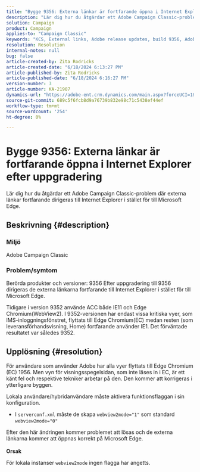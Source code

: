 ```yaml
---
title: "Bygge 9356: Externa länkar är fortfarande öppna i Internet Explorer efter uppgradering"
description: "Lär dig hur du åtgärdar ett Adobe Campaign Classic-problem där externa länkar fortfarande dirigeras till Internet Explorer i stället för till Microsoft Edge."
solution: Campaign
product: Campaign
applies-to: "Campaign Classic"
keywords: "KCS, External links, Adobe release updates, build 9356, Adobe Build Updates "
resolution: Resolution
internal-notes: null
bug: false
article-created-by: Zita Rodricks
article-created-date: "6/18/2024 6:13:27 PM"
article-published-by: Zita Rodricks
article-published-date: "6/18/2024 6:16:27 PM"
version-number: 3
article-number: KA-21907
dynamics-url: "https://adobe-ent.crm.dynamics.com/main.aspx?forceUCI=1&pagetype=entityrecord&etn=knowledgearticle&id=ec06e272-9e2d-ef11-840a-002248084fbb"
source-git-commit: 689c5f6fcb8d9a76739b832e98c71c5438ef44ef
workflow-type: tm+mt
source-wordcount: '254'
ht-degree: 0%

---
```


# Bygge 9356: Externa länkar är fortfarande öppna i Internet Explorer efter uppgradering


Lär dig hur du åtgärdar ett Adobe Campaign Classic-problem där externa länkar fortfarande dirigeras till Internet Explorer i stället för till Microsoft Edge.

## Beskrivning {#description}


### Miljö

Adobe Campaign Classic

### Problem/symtom

Berörda produkter och versioner: 9356 Efter uppgradering till 9356 dirigeras de externa länkarna fortfarande till Internet Explorer i stället för till Microsoft Edge.

Tidigare i version 9352 använde ACC både IE11 och Edge Chromium(WebView2). I 9352-versionen har endast vissa kritiska vyer, som IMS-inloggningsfönstret, flyttats till Edge Chromium(EC) medan resten (som leveransförhandsvisning, Home) fortfarande använder IE1. Det förväntade resultatet var således 9352.


## Upplösning {#resolution}


För användare som använder Adobe har alla vyer flyttats till Edge Chromium (EC) 1956. Men vyn för visningsspegelsidan, som inte läses in i EC, är ett känt fel och respektive tekniker arbetar på den. Den kommer att korrigeras i ytterligare byggen.

Lokala användare/hybridanvändare måste aktivera funktionsflaggan i sin konfiguration.

- I `serverconf.xml` måste de skapa `webview2mode="1"` som standard `webview2mode="0"`


Efter den här ändringen kommer problemet att lösas och de externa länkarna kommer att öppnas korrekt på Microsoft Edge.
<br> <br><b>Orsak</b>


För lokala instanser `webview2mode` ingen flagga har angetts.


